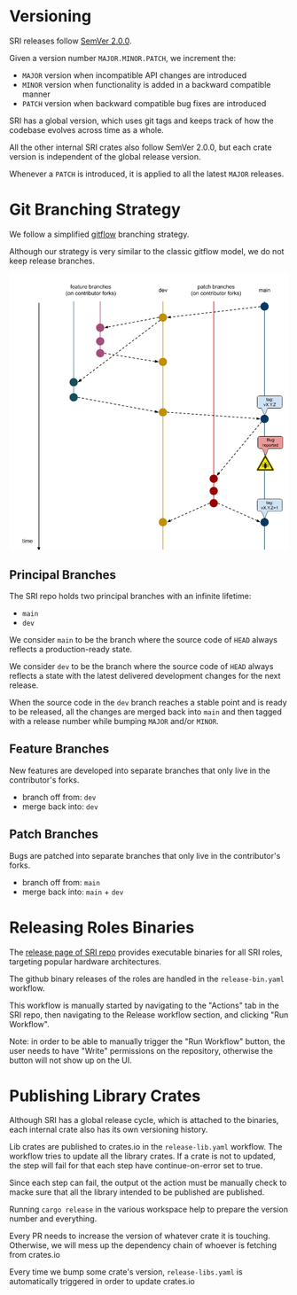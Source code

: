 # Versioning

SRI releases follow [SemVer 2.0.0](https://semver.org/).

Given a version number `MAJOR.MINOR.PATCH`, we increment the:
- `MAJOR` version when incompatible API changes are introduced
- `MINOR` version when functionality is added in a backward compatible manner
- `PATCH` version when backward compatible bug fixes are introduced

SRI has a global version, which uses git tags and keeps track of how the codebase evolves across time as a whole.

All the other internal SRI crates also follow SemVer 2.0.0, but each crate version is independent of the global release version.

Whenever a `PATCH` is introduced, it is applied to all the latest `MAJOR` releases.

# Git Branching Strategy

We follow a simplified [gitflow](https://nvie.com/posts/a-successful-git-branching-model/) branching strategy.

Although our strategy is very similar to the classic gitflow model, we do not keep release branches.

![](git-branching.png)

## Principal Branches

The SRI repo holds two principal branches with an infinite lifetime:
- `main`
- `dev`

We consider `main` to be the branch where the source code of `HEAD` always reflects a production-ready state.

We consider `dev` to be the branch where the source code of `HEAD` always reflects a state with the latest delivered development changes for the next release.

When the source code in the `dev` branch reaches a stable point and is ready to be released, all the changes are merged back into `main` and then tagged with a release number while bumping `MAJOR` and/or `MINOR`.

## Feature Branches

New features are developed into separate branches that only live in the contributor's forks.

- branch off from: `dev`
- merge back into: `dev`

## Patch Branches

Bugs are patched into separate branches that only live in the contributor's forks.

- branch off from: `main`
- merge back into: `main` + `dev`

# Releasing Roles Binaries

The [release page of SRI repo](https://github.com/stratum-mining/stratum/releases) provides executable binaries for all SRI roles, targeting popular hardware architectures.

The github binary releases of the roles are handled in the `release-bin.yaml` workflow.

This workflow is manually started by navigating to the "Actions" tab in the SRI repo, then navigating to the Release workflow section, and clicking "Run Workflow".

Note: in order to be able to manually trigger the "Run Workflow" button, the user needs to have "Write" permissions on the repository, otherwise the button will not show up on the UI.

# Publishing Library Crates

Although SRI has a global release cycle, which is attached to the binaries, each internal crate also has its own versioning history.

Lib crates are published to crates.io in the `release-lib.yaml` workflow. The workflow tries to update all the library crates. 
If a crate is not to updated, the step will fail for that each step have continue-on-error set to true.

Since each step can fail, the output ot the action must be manually check to macke sure that all the library intended to
be published are published.

Running `cargo release` in the various workspace help to prepare the version number and everything.

Every PR needs to increase the version of whatever crate it is touching. Otherwise, we will mess up the dependency chain of whoever is fetching from crates.io

Every time we bump some crate's version, `release-libs.yaml` is automatically triggered in order to update crates.io
